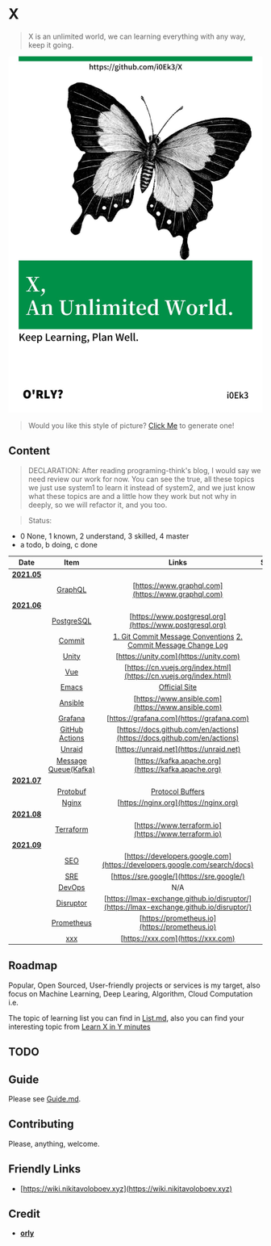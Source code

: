 # X

> X is an unlimited world, we can learning everything with any way, keep it going.

![cover](https://github.com/i0Ek3/X/blob/main/media/cover.jpg)

> Would you like this style of picture? [Click Me](https://orly.nanmu.me) to generate one!

## Content

> DECLARATION: After reading programing-think's blog, I would say we need review our work for now. You can see the true, all these topics we just use system1 to learn it instead of system2, and we just know what these topics are and a little how they work but not why in deeply, so we will refactor it, and you too. 

> Status: 
- 0 None, 1 known, 2 understand, 3 skilled, 4 master
- a todo, b doing, c done

| Date  | Item | Links | Status | 
| :-----: | :------: | :-----: | :-----: |
| **[2021.05](https://github.com/i0Ek3/X/tree/main/2021/05)** |  |  |  |
|  | [GraphQL](https://github.com/i0Ek3/X/tree/main/2021/05/GraphQL) | [https://www.graphql.com](https://www.graphql.com) | 1b |
| **[2021.06](https://github.com/i0Ek3/X/tree/main/2021/06)** |  |  |  |
|  | [PostgreSQL](https://github.com/i0Ek3/X/tree/main/2021/06/PostgreSQL) | [https://www.postgresql.org](https://www.postgresql.org) | 2b |
|  | [Commit](https://github.com/i0Ek3/X/tree/main/2021/06/Commit) | [1. Git Commit Message Conventions](https://docs.google.com/document/d/1QrDFcIiPjSLDn3EL15IJygNPiHORgU1_OOAqWjiDU5Y/edit#heading=h.greljkmo14y0) [2. Commit Message Change Log](http://www.ruanyifeng.com/blog/2016/01/commit_message_change_log.html) | 3c |
|  | [Unity](https://github.com/i0Ek3/X/tree/main/2021/06/Unity) | [https://unity.com](https://unity.com) | 1a |
|  | [Vue](https://github.com/i0Ek3/X/tree/main/2021/06/Vue) | [https://cn.vuejs.org/index.html](https://cn.vuejs.org/index.html) | 1b |
|  | [Emacs](https://github.com/i0Ek3/X/tree/main/2021/06/Emacs) | [Official Site](https://www.gnu.org/savannah-checkouts/gnu/emacs/emacs.html) | 1b |
|  | [Ansible](https://github.com/i0Ek3/X/tree/main/2021/06/Ansible) | [https://www.ansible.com](https://www.ansible.com) | 1b |
|  | [Grafana](https://github.com/i0Ek3/X/tree/main/2021/06/Grafana) | [https://grafana.com](https://grafana.com) | 1b |
|  | [GitHub Actions](https://github.com/i0Ek3/X/tree/main/2021/06/Actions) | [https://docs.github.com/en/actions](https://docs.github.com/en/actions) | 2b |
|  | [Unraid](https://github.com/i0Ek3/X/tree/main/2021/06/Unraid) | [https://unraid.net](https://unraid.net) | 0a |
|  | [Message Queue(Kafka)](https://github.com/i0Ek3/X/tree/main/2021/06/MQ) | [https://kafka.apache.org](https://kafka.apache.org) | 2b |
| **[2021.07](https://github.com/i0Ek3/X/tree/main/2021/07)** |  |  |  |
|  | [Protobuf](https://github.com/i0Ek3/X/tree/main/2021/07/Protobuf) | [Protocol Buffers](https://developers.google.com/protocol-buffers/) | 1b |
|  | [Nginx](https://github.com/i0Ek3/X/tree/main/2021/07/Nginx) | [https://nginx.org](https://nginx.org) | 1b |
| **[2021.08](https://github.com/i0Ek3/X/tree/main/2021/08)** |  |  |  |
|  | [Terraform](https://github.com/i0Ek3/X/tree/main/2021/08/Terraform) | [https://www.terraform.io](https://www.terraform.io) | 1b |
| **[2021.09](https://github.com/i0Ek3/X/tree/main/2021/09)** |  |  |  |
|  | [SEO](https://github.com/i0Ek3/X/tree/main/2021/09/SEO) | [https://developers.google.com](https://developers.google.com/search/docs) | 1b |
|  | [SRE](https://github.com/i0Ek3/X/tree/main/2021/09/SRE) | [https://sre.google/](https://sre.google/) | 1b |
|  | [DevOps](https://github.com/i0Ek3/X/tree/main/2021/09/DevOps) | N/A | 1b |
|  | [Disruptor](https://github.com/i0Ek3/X/tree/main/2021/09/Disruptor) | [https://lmax-exchange.github.io/disruptor/](https://lmax-exchange.github.io/disruptor/) | 1b |
|  | [Prometheus](https://github.com/i0Ek3/X/tree/main/2021/09/Prometheus) | [https://prometheus.io](https://prometheus.io) | 1b |
|  | [xxx](https://github.com/i0Ek3/X/tree/main/2021/0/xxx) | [https://xxx.com](https://xxx.com) |  |


## Roadmap

Popular, Open Sourced, User-friendly projects or services is my target, also focus on Machine Learning, Deep Learing, Algorithm, Cloud Computation i.e.

The topic of learning list you can find in [List.md](https://github.com/i0Ek3/X/blob/main/List.md), also you can find your interesting topic from [Learn X in Y minutes](https://learnxinyminutes.com)


## TODO




## Guide

Please see [Guide.md](https://github.com/i0Ek3/X/blob/main/Guide.md).


## Contributing

Please, anything, welcome.


## Friendly Links

- [https://wiki.nikitavoloboev.xyz](https://wiki.nikitavoloboev.xyz)


## Credit

- **[orly](https://github.com/nanmu42/orly)**
